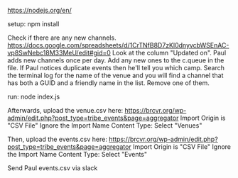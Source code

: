 https://nodejs.org/en/

setup:
npm install

Check if there are any new channels.
https://docs.google.com/spreadsheets/d/1CrTNfB8D7zKl0dnyvcbWSEnAC-vp8SwNebc18M33MeU/edit#gid=0
Look at the column "Updated on". Paul adds new channels once per day.
Add any new ones to the c.queue in the file.
If Paul notices duplicate events then he'll tell you which camp. Search the terminal log for the name of the venue and you will find a channel that has both a GUID and a friendly name in the list. Remove one of them.

run:
node index.js


Afterwards, upload the venue.csv here:
https://brcvr.org/wp-admin/edit.php?post_type=tribe_events&page=aggregator
Import Origin is "CSV File"
Ignore the Import Name
Content Type: Select "Venues"

Then, upload the events.csv here:
https://brcvr.org/wp-admin/edit.php?post_type=tribe_events&page=aggregator
Import Origin is "CSV File"
Ignore the Import Name
Content Type: Select "Events"

Send Paul events.csv via slack

